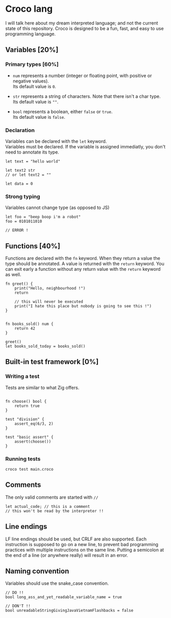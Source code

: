 # Croco lang

I will talk here about my dream interpreted language; and not the current state of this repository.
Croco is designed to be a fun, fast, and easy to use programming language.

## Variables [20%]

### Primary types [60%]

- `num` represents a number (integer or floating point, with positive or negative values).  
Its default value is `0`.

- `str` represents a string of characters. Note that there isn't a char type.  
Its default value is `""`.

- `bool` represents a boolean, either `false` or `true`.  
Its default value is `false`.

### Declaration

Variables can be declared with the `let` keyword.  
Variables must be declared.
If the variable is assigned immediatly, you don't need to annotate its type.

```croco
let text = "hello world"

let text2 str 
// or let text2 = ""
```

```croco
let data = 0
```

### Strong typing

Variables cannot change type (as opposed to JS)
```croco
let foo = "beep boop i'm a robot"
foo = 0101011010

// ERROR !
```

## Functions [40%]

Functions are declared with the `fn` keyword. When they return a value the type should be annotated. A value is returned with the `return` keyword. You can exit early a function without any return value with the `return` keyword as well.

```croco
fn greet() {
    print("Hello, neighbourhood !")
    return

    // this will never be executed
    print("I hate this place but nobody is going to see this !")
}


fn books_sold() num {
    return 42
}

greet()
let books_sold_today = books_sold()
```


## Built-in test framework [0%]

### Writing a test

Tests are similar to what Zig offers.
```croco

fn choose() bool {
    return true
}

test "division" {
    assert_eq(6/3, 2)
}

test "basic assert" {
    assert(choose())
}
```

### Running tests

    croco test main.croco

## Comments
The only valid comments are started with `//`
```croco
let actual_code; // this is a comment
// this won't be read by the interpreter !!
```

## Line endings
LF line endings should be used, but CRLF are also supported. Each instruction is supposed to go on a new line, to prevent bad programming practices with multiple instructions on the same line.
Putting a semicolon at the end of a line (or anywhere really) will result in an error.

## Naming convention
Variables should use the snake_case convention.
```croco
// DO !!
bool long_ass_and_yet_readable_variable_name = true

// DON'T !!
bool unreadableStringGivingJavaVietnamFlashbacks = false
```